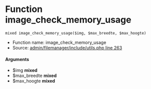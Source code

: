 Function image_check_memory_usage
===========================





    mixed image_check_memory_usage($img, $max_breedte, $max_hoogte)

* Function name: image_check_memory_usage
* Source: [admin/filemanager/include/utils.php line 263](https://github.com/PrestaShop/PrestaShop/blob/1.6.1.1/admin/filemanager/include/utils.php#L263)

#### Arguments
* $img **mixed**
* $max_breedte **mixed**
* $max_hoogte **mixed**

